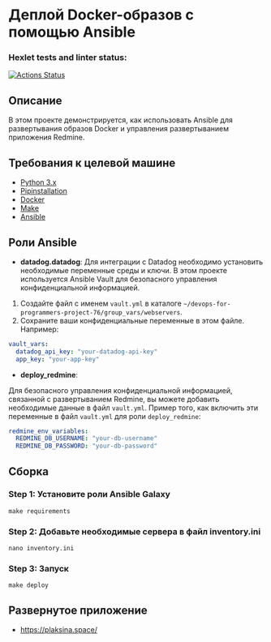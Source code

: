 # Деплой Docker-образов с помощью Ansible

### Hexlet tests and linter status:
[![Actions Status](https://github.com/anna-plsn/devops-for-programmers-project-76/actions/workflows/hexlet-check.yml/badge.svg)](https://github.com/anna-plsn/devops-for-programmers-project-76/actions)

## Описание

В этом проекте демонстрируется, как использовать Ansible для развертывания образов Docker и управления развертыванием приложения Redmine.

## Требования к целевой машине

- [Python 3.x](https://www.python.org/downloads/)
- [Pipinstallation](https://pip.pypa.io/en/stable/installing/) 
- [Docker](https://docs.docker.com/get-docker/)
- [Make](https://www.gnu.org/software/make/)
- [Ansible](https://docs.ansible.com/ansible/latest/installation_guide/intro_installation.html)

## Роли Ansible

- **datadog.datadog**:
Для интеграции с Datadog необходимо установить необходимые переменные среды и ключи. В этом проекте используется Ansible Vault для безопасного управления конфиденциальной информацией.
1. Создайте файл с именем `vault.yml` в каталоге `~/devops-for-programmers-project-76/group_vars/webservers`.
2. Сохраните ваши конфиденциальные переменные в этом файле. Например:

```yaml
vault_vars:
  datadog_api_key: "your-datadog-api-key"
  app_key: "your-app-key"
```
- **deploy_redmine**:

Для безопасного управления конфиденциальной информацией, связанной с развертыванием Redmine, вы можете добавить необходимые данные в файл `vault.yml`. Пример того, как включить эти переменные в файл `vault.yml` для роли `deploy_redmine`:
```yaml
redmine_env_variables:
  REDMINE_DB_USERNAME: "your-db-username"
  REDMINE_DB_PASSWORD: "your-db-password"
```

## Сборка

### Step 1: Установите роли Ansible Galaxy

```make requirements```

### Step 2: Добавьте необходимые сервера в файл inventory.ini

```nano inventory.ini```

### Step 3: Запуск

```make deploy```

## Развернутое приложение

- https://plaksina.space/


